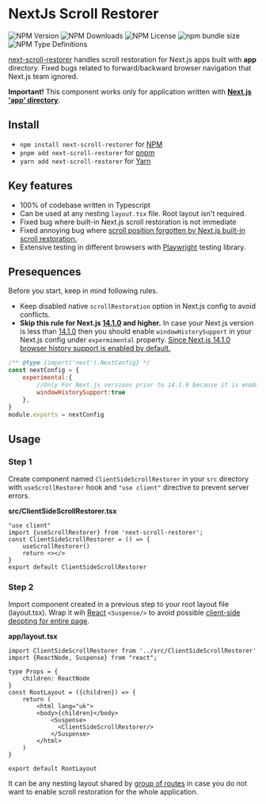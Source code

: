 # NextJs Scroll Restorer
![NPM Version](https://img.shields.io/npm/v/next-scroll-restorer)
![NPM Downloads](https://img.shields.io/npm/dm/next-scroll-restorer)
![NPM License](https://img.shields.io/npm/l/next-scroll-restorer)
![npm bundle size](https://img.shields.io/bundlephobia/min/next-scroll-restorer)
![NPM Type Definitions](https://img.shields.io/npm/types/next-scroll-restorer)

[next-scroll-restorer](https://www.npmjs.com/package/next-scroll-restorer) handles scroll restoration for Next.js apps built with **app** directory. 
Fixed bugs related to forward/backward browser navigation that Next.js team ignored.

**Important!** This component works only for application written with [**Next.js 'app' directory**](https://nextjs.org/docs/app).
## Install
- `npm install next-scroll-restorer`  for [NPM](https://www.npmjs.com/package/next-scroll-restorer)
- `pnpm add next-scroll-restorer`  for [pnpm](https://pnpm.io)
- `yarn add next-scroll-restorer` for [Yarn](https://yarnpkg.com)

## Key features
- 100% of codebase written in Typescript
- Can be used at any nesting `layout.tsx` file. Root layout isn't required.
- Fixed bug where built-in Next.js scroll restoration is not immediate
- Fixed annoying bug where [scroll position forgotten by Next.js built-in scroll restoration.](https://github.com/vercel/next.js/issues/53777)
- Extensive testing in different browsers with [Playwright](https://github.com/microsoft/playwright) testing library.
## Presequences 
Before you start, keep in mind following rules.
- Keep disabled native `scrollRestoration` option in Next.js config to avoid conflicts.
- **Skip this rule for Next.js [14.1.0](https://github.com/vercel/next.js/releases/tag/v14.1.0) and higher.** In case your Next.js version is less than [14.1.0](https://github.com/vercel/next.js/releases/tag/v14.1.0) then you should enable `windowHistorySupport` in your Next.js config under `expermimental` property.
  [Since Next.js 14.1.0 browser history support is enabled by default.](https://github.com/vercel/next.js/pull/60557)
```js
/** @type {import('next').NextConfig} */
const nextConfig = {
    experimental:{
        //Only For Next.js versions prior to 14.1.0 because it is enabled by default since version 14.1.0 
        windowHistorySupport:true 
    },
}
module.exports = nextConfig
```


## Usage

### Step 1
Create component named `ClientSideScrollRestorer` in your `src` directory with `useScrollRestorer` hook and `"use client"` directive to prevent server errors.

**src/ClientSideScrollRestorer.tsx**
```tsx
"use client"
import {useScrollRestorer} from 'next-scroll-restorer';
const ClientSideScrollRestorer = () => {
    useScrollRestorer()
    return <></>
}
export default ClientSideScrollRestorer
```
### Step 2
Import component created in a previous step to your root layout file (layout.tsx).
Wrap it wih [React](https://react.dev/reference/react/Suspense) `<Suspense/>` to avoid possible [client-side deopting for entire page](https://nextjs.org/docs/messages/deopted-into-client-rendering). 

**app/layout.tsx**
```tsx
import ClientSideScrollRestorer from '../src/ClientSideScrollRestorer'
import {ReactNode, Suspense} from "react";

type Props = {
    children: ReactNode
}
const RootLayout = ({children}) => {
    return (
        <html lang="uk">
        <body>{children}</body>
            <Suspense>
              <ClientSideScrollRestorer/>
            </Suspense>
        </html>
    )
}

export default RootLayout
```
It can be any nesting layout shared by [group of routes](https://nextjs.org/docs/app/building-your-application/routing/route-groups) in case you do not want to enable scroll restoration for the whole application.

